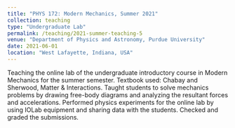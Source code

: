 ```yaml
---
title: "PHYS 172: Modern Mechanics, Summer 2021"
collection: teaching
type: "Undergraduate Lab"
permalink: /teaching/2021-summer-teaching-5
venue: "Department of Physics and Astronomy, Purdue University"
date: 2021-06-01
location: "West Lafayette, Indiana, USA"
---
```


Teaching the online lab of the undergraduate introductory course in Modern Mechanics for the summer semester. Textbook used: Chabay and Sherwood, Matter & Interactions. 
Taught students to solve mechanics problems by drawing free-body diagrams and analyzing the resultant forces and accelerations. 
Performed physics experiments for the online lab by using IOLab equipment and sharing data with the students. Checked and graded the submissions. 

